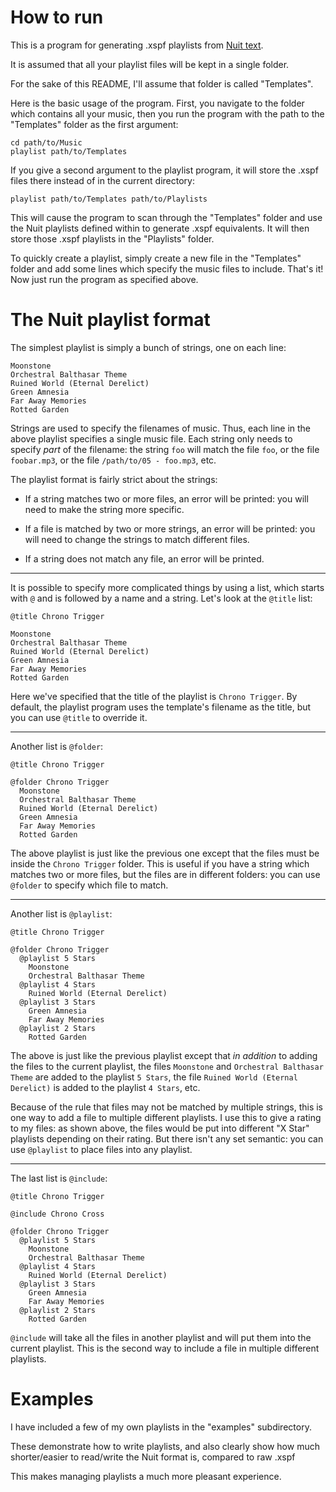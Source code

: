 How to run
==========

This is a program for generating .xspf playlists from [Nuit text](https://github.com/Pauan/ar/tree/arc/nu/lib/nuit).

It is assumed that all your playlist files will be kept in a single folder.

For the sake of this README, I'll assume that folder is called "Templates".

Here is the basic usage of the program. First, you navigate to the folder
which contains all your music, then you run the program with the path to the
"Templates" folder as the first argument:

    cd path/to/Music
    playlist path/to/Templates

If you give a second argument to the playlist program, it will store the
.xspf files there instead of in the current directory:

    playlist path/to/Templates path/to/Playlists

This will cause the program to scan through the "Templates" folder and use
the Nuit playlists defined within to generate .xspf equivalents.
It will then store those .xspf playlists in the "Playlists" folder.

To quickly create a playlist, simply create a new file in the "Templates"
folder and add some lines which specify the music files to include. That's
it! Now just run the program as specified above.


The Nuit playlist format
========================

The simplest playlist is simply a bunch of strings, one on each line:

    Moonstone
    Orchestral Balthasar Theme
    Ruined World (Eternal Derelict)
    Green Amnesia
    Far Away Memories
    Rotted Garden

Strings are used to specify the filenames of music. Thus, each line in the
above playlist specifies a single music file. Each string only needs to
specify *part* of the filename: the string `foo` will match the file `foo`, or
the file `foobar.mp3`, or the file `/path/to/05 - foo.mp3`, etc.

The playlist format is fairly strict about the strings:

 * If a string matches two or more files, an error will be printed: you will
   need to make the string more specific.

 * If a file is matched by two or more strings, an error will be printed: you
   will need to change the strings to match different files.

 * If a string does not match any file, an error will be printed.

---

It is possible to specify more complicated things by using a list, which
starts with `@` and is followed by a name and a string. Let's look at the
`@title` list:

    @title Chrono Trigger

    Moonstone
    Orchestral Balthasar Theme
    Ruined World (Eternal Derelict)
    Green Amnesia
    Far Away Memories
    Rotted Garden

Here we've specified that the title of the playlist is `Chrono Trigger`. By
default, the playlist program uses the template's filename as the title, but
you can use `@title` to override it.

---

Another list is `@folder`:

    @title Chrono Trigger

    @folder Chrono Trigger
      Moonstone
      Orchestral Balthasar Theme
      Ruined World (Eternal Derelict)
      Green Amnesia
      Far Away Memories
      Rotted Garden

The above playlist is just like the previous one except that the files must be
inside the `Chrono Trigger` folder. This is useful if you have a string which
matches two or more files, but the files are in different folders: you can use
`@folder` to specify which file to match.

---

Another list is `@playlist`:

    @title Chrono Trigger

    @folder Chrono Trigger
      @playlist 5 Stars
        Moonstone
        Orchestral Balthasar Theme
      @playlist 4 Stars
        Ruined World (Eternal Derelict)
      @playlist 3 Stars
        Green Amnesia
        Far Away Memories
      @playlist 2 Stars
        Rotted Garden

The above is just like the previous playlist except that *in addition* to
adding the files to the current playlist, the files `Moonstone`
and `Orchestral Balthasar Theme` are added to the playlist `5 Stars`, the
file `Ruined World (Eternal Derelict)` is added to the playlist `4 Stars`,
etc.

Because of the rule that files may not be matched by multiple strings, this is
one way to add a file to multiple different playlists. I use this to give a
rating to my files: as shown above, the files would be put into different
"X Star" playlists depending on their rating. But there isn't any set
semantic: you can use `@playlist` to place files into any playlist.

---

The last list is `@include`:

    @title Chrono Trigger

    @include Chrono Cross

    @folder Chrono Trigger
      @playlist 5 Stars
        Moonstone
        Orchestral Balthasar Theme
      @playlist 4 Stars
        Ruined World (Eternal Derelict)
      @playlist 3 Stars
        Green Amnesia
        Far Away Memories
      @playlist 2 Stars
        Rotted Garden

`@include` will take all the files in another playlist and will put them into
the current playlist. This is the second way to include a file in multiple
different playlists.


Examples
========

I have included a few of my own playlists in the "examples" subdirectory.

These demonstrate how to write playlists, and also clearly show how much
shorter/easier to read/write the Nuit format is, compared to raw .xspf

This makes managing playlists a much more pleasant experience.
